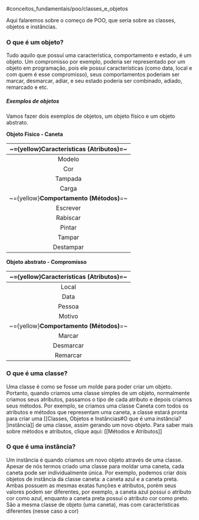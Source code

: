 #conceitos_fundamentais/poo/classes_e_objetos 

Aqui falaremos sobre o começo de POO, que seria sobre as classes, objetos e instâncias.

### O que é um objeto?
Tudo aquilo que possuí uma característica, comportamento e estado, é um objeto. Um compromisso por exemplo, poderia ser representado por um objeto em programação, pois ele possuí características (como data, local e com quem é esse compromisso), seus comportamentos poderiam ser marcar, desmarcar, adiar, e seu estado poderia ser combinado, adiado, remarcado e etc.  

##### Exemplos de objetos
Vamos fazer dois exemplos de objetos, um objeto físico e um objeto abstrato.

**Objeto Físico - Caneta**

| **~={yellow}Características (Atributos)=~** |
| :-----------------------------------------: |
|                   Modelo                    |
|                     Cor                     |
|                   Tampada                   |
|                    Carga                    |
|   ~={yellow}**Comportamento (Métodos)**=~   |
|                  Escrever                   |
|                  Rabiscar                   |
|                   Pintar                    |
|                   Tampar                    |
|                  Destampar                  |

**Objeto abstrato - Compromisso**

| **~={yellow}Características (Atributos)=~** |
| :-----------------------------------------: |
|                    Local                    |
|                    Data                     |
|                   Pessoa                    |
|                   Motivo                    |
|   ~={yellow}**Comportamento (Métodos)**=~   |
|                   Marcar                    |
|                  Desmarcar                  |
|                  Remarcar                   |

### O que é uma classe?
Uma classe é como se fosse um molde para poder criar um objeto.
Portanto, quando criamos uma classe simples de um objeto, normalmente criamos seus atributos, passamos o tipo de cada atributo e depois criamos seus métodos.
Por exemplo, se criamos uma classe Caneta com todos os atributos e métodos que representam uma caneta, a classe estará pronta para criar uma [[Classes, Objetos e Instâncias#O que é uma instância?|instância]] de uma classe, assim gerando um novo objeto.
Para saber mais sobre métodos e atributos, clique aqui: [[Métodos e Atributos]]

### O que é uma instância?
Um instância é quando criamos um novo objeto através de uma classe. Apesar de nós termos criado uma classe para moldar uma caneta, cada caneta pode ser individualmente única.
Por exemplo, podemos criar dois objetos de instância da classe caneta: a caneta azul e a caneta preta.
Ambas possuem as mesmas exatas funções e atributos, porém seus valores podem ser diferentes, por exemplo, a caneta azul possuí o atributo cor como azul, enquanto a caneta preta possuí o atributo cor como preto. São a mesma classe de objeto (uma caneta), mas com características diferentes (nesse caso a cor)

